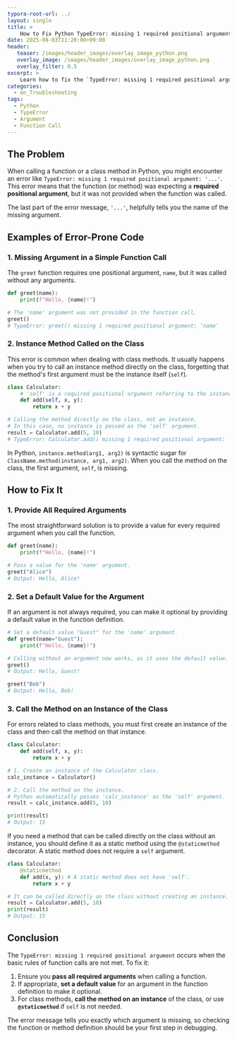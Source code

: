 ```yaml
---
typora-root-url: ../
layout: single
title: >
    How to Fix Python TypeError: missing 1 required positional argument
date: 2025-08-03T11:20:00+09:00
header:
   teaser: /images/header_images/overlay_image_python.png
   overlay_image: /images/header_images/overlay_image_python.png
   overlay_filter: 0.5
excerpt: >
    Learn how to fix the `TypeError: missing 1 required positional argument` in Python, which occurs when you call a function or method without providing a mandatory positional argument.
categories:
  - en_Troubleshooting
tags:
  - Python
  - TypeError
  - Argument
  - Function Call
---
```


## The Problem

When calling a function or a class method in Python, you might encounter an error like `TypeError: missing 1 required positional argument: '...'`. This error means that the function (or method) was expecting a **required positional argument**, but it was not provided when the function was called.

The last part of the error message, `'...'`, helpfully tells you the name of the missing argument.

## Examples of Error-Prone Code

### 1. Missing Argument in a Simple Function Call

The `greet` function requires one positional argument, `name`, but it was called without any arguments.

```python
def greet(name):
    print(f"Hello, {name}!")

# The 'name' argument was not provided in the function call.
greet() 
# TypeError: greet() missing 1 required positional argument: 'name'
```

### 2. Instance Method Called on the Class

This error is common when dealing with class methods. It usually happens when you try to call an instance method directly on the class, forgetting that the method's first argument must be the instance itself (`self`).

```python
class Calculator:
    # 'self' is a required positional argument referring to the instance.
    def add(self, x, y):
        return x + y

# Calling the method directly on the class, not an instance.
# In this case, no instance is passed as the 'self' argument.
result = Calculator.add(5, 10)
# TypeError: Calculator.add() missing 1 required positional argument: 'self'
```

In Python, `instance.method(arg1, arg2)` is syntactic sugar for `ClassName.method(instance, arg1, arg2)`. When you call the method on the class, the first argument, `self`, is missing.

## How to Fix It

### 1. Provide All Required Arguments

The most straightforward solution is to provide a value for every required argument when you call the function.

```python
def greet(name):
    print(f"Hello, {name}!")

# Pass a value for the 'name' argument.
greet("Alice")
# Output: Hello, Alice!
```

### 2. Set a Default Value for the Argument

If an argument is not always required, you can make it optional by providing a default value in the function definition.

```python
# Set a default value "Guest" for the 'name' argument.
def greet(name="Guest"):
    print(f"Hello, {name}!")

# Calling without an argument now works, as it uses the default value.
greet()
# Output: Hello, Guest!

greet("Bob")
# Output: Hello, Bob!
```

### 3. Call the Method on an Instance of the Class

For errors related to class methods, you must first create an instance of the class and then call the method on that instance.

```python
class Calculator:
    def add(self, x, y):
        return x + y

# 1. Create an instance of the Calculator class.
calc_instance = Calculator()

# 2. Call the method on the instance.
# Python automatically passes 'calc_instance' as the 'self' argument.
result = calc_instance.add(5, 10)

print(result)
# Output: 15
```

If you need a method that can be called directly on the class without an instance, you should define it as a static method using the `@staticmethod` decorator. A static method does not require a `self` argument.

```python
class Calculator:
    @staticmethod
    def add(x, y): # A static method does not have 'self'.
        return x + y

# It can be called directly on the class without creating an instance.
result = Calculator.add(5, 10)
print(result)
# Output: 15
```

## Conclusion

The `TypeError: missing 1 required positional argument` occurs when the basic rules of function calls are not met. To fix it:

1.  Ensure you **pass all required arguments** when calling a function.
2.  If appropriate, **set a default value** for an argument in the function definition to make it optional.
3.  For class methods, **call the method on an instance** of the class, or use **`@staticmethod`** if `self` is not needed.

The error message tells you exactly which argument is missing, so checking the function or method definition should be your first step in debugging.
